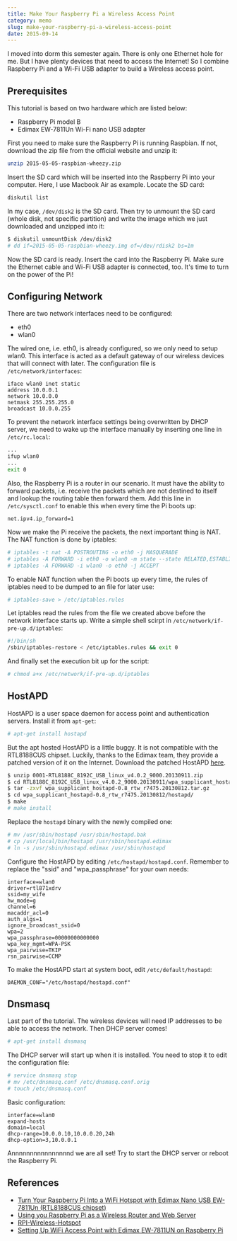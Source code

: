 ```yaml
---
title: Make Your Raspberry Pi a Wireless Access Point
category: memo
slug: make-your-raspberry-pi-a-wireless-access-point
date: 2015-09-14
---
```

I moved into dorm this semester again. There is only one Ethernet hole
for me. But I have plenty devices that need to access the Internet! So I
combine Raspberry Pi and a Wi-Fi USB adapter to build a Wireless access
point.

## Prerequisites

This tutorial is based on two hardware which are listed below:

-  Raspberry Pi model B
-  Edimax EW-7811Un Wi-Fi nano USB adapter

First you need to make sure the Raspberry Pi is running Raspbian. If not,
download the zip file from the official website and unzip it:

```bash
unzip 2015-05-05-raspbian-wheezy.zip
```

Insert the SD card which will be inserted into the Raspberry Pi into your
computer. Here, I use Macbook Air as example. Locate the SD card:

```bash
diskutil list
```

In my case, `/dev/disk2` is the SD card. Then try to unmount the SD card
(whole disk, not specific partition) and write the image which we just
downloaded and unzipped into it:

```bash
$ diskutil unmountDisk /dev/disk2
# dd if=2015-05-05-raspbian-wheezy.img of=/dev/rdisk2 bs=1m
```

Now the SD card is ready. Insert the card into the Raspberry Pi. Make sure the
Ethernet cable and Wi-Fi USB adapter is connected, too. It's time to turn on
the power of the Pi!

## Configuring Network

There are two network interfaces need to be configured:

-  eth0
-  wlan0

The wired one, i.e. eth0, is already configured, so we only need to setup
wlan0. This interface is acted as a default gateway of our wireless devices
that will connect with later. The configuration file is
`/etc/network/interfaces`:

```text
iface wlan0 inet static
address 10.0.0.1
network 10.0.0.0
netmask 255.255.255.0
broadcast 10.0.0.255
```

To prevent the network interface settings being overwritten by DHCP server, we
need to wake up the interface manually by inserting one line in
`/etc/rc.local`:

```bash
...
ifup wlan0
...
exit 0
```

Also, the Raspberry Pi is a router in our scenario. It must have the ability to
forward packets, i.e. receive the packets which are not destined to itself and
lookup the routing table then forward them. Add this line in
`/etc/sysctl.conf` to enable this when every time the Pi boots up:

```text
net.ipv4.ip_forward=1
```

Now we make the Pi receive the packets, the next important thing is NAT. The
NAT function is done by iptables:

```bash
# iptables -t nat -A POSTROUTING -o eth0 -j MASQUERADE
# iptables -A FORWARD -i eth0 -o wlan0 -m state --state RELATED,ESTABLISHED -j ACCEPT
# iptables -A FORWARD -i wlan0 -o eth0 -j ACCEPT
```

To enable NAT function when the Pi boots up every time, the rules of iptables
need to be dumped to an file for later use:

```bash
# iptables-save > /etc/iptables.rules
```

Let iptables read the rules from the file we created above before the network
interface starts up. Write a simple shell scirpt in
`/etc/network/if-pre-up.d/iptables`:

```bash
#!/bin/sh
/sbin/iptables-restore < /etc/iptables.rules && exit 0
```

And finally set the execution bit up for the script:

```bash
# chmod a+x /etc/network/if-pre-up.d/iptables
```

## HostAPD

HostAPD is a user space daemon for access point and authentication servers.
Install it from `apt-get`:

```bash
# apt-get install hostapd
```

But the apt hosted HostAPD is a little buggy. It is not compatible with the
RTL8188CUS chipset. Luckily, thanks to the Edimax team, they provide a patched
version of it on the Internet. Download the patched HostAPD [here][5].

```bash
$ unzip 0001-RTL8188C_8192C_USB_linux_v4.0.2_9000.20130911.zip
$ cd RTL8188C_8192C_USB_linux_v4.0.2_9000.20130911/wpa_supplicant_hostapd/
$ tar -zxvf wpa_supplicant_hostapd-0.8_rtw_r7475.20130812.tar.gz
$ cd wpa_supplicant_hostapd-0.8_rtw_r7475.20130812/hostapd/
$ make
# make install
```

Replace the `hostapd` binary with the newly compiled one:

```bash
# mv /usr/sbin/hostapd /usr/sbin/hostapd.bak
# cp /usr/local/bin/hostapd /usr/sbin/hostapd.edimax
# ln -s /usr/sbin/hostapd.edimax /usr/sbin/hostapd
```

Configure the HostAPD by editing `/etc/hostapd/hostapd.conf`. Remember to
replace the "ssid" and "wpa_passphrase" for your own needs:

```text
interface=wlan0
driver=rtl871xdrv
ssid=my_wife
hw_mode=g
channel=6
macaddr_acl=0
auth_algs=1
ignore_broadcast_ssid=0
wpa=2
wpa_passphrase=00000000000000
wpa_key_mgmt=WPA-PSK
wpa_pairwise=TKIP
rsn_pairwise=CCMP
```

To make the HostAPD start at system boot, edit `/etc/default/hostapd`:

```text
DAEMON_CONF="/etc/hostapd/hostapd.conf"
```

## Dnsmasq

Last part of the tutorial. The wireless devices will need IP addresses to be
able to access the network. Then DHCP server comes!

```bash
# apt-get install dnsmasq
```

The DHCP server will start up when it is installed. You need to stop it to edit
the configuration file:

```bash
# service dnsmasq stop
# mv /etc/dnsmasq.conf /etc/dnsmasq.conf.orig
# touch /etc/dnsmasq.conf
```

Basic configuration:

```text
interface=wlan0
expand-hosts
domain=local
dhcp-range=10.0.0.10,10.0.0.20,24h
dhcp-option=3,10.0.0.1
```

Annnnnnnnnnnnnnnnd we are all set! Try to start the DHCP server or reboot the
Raspberry Pi.

## References

-  [Turn Your Raspberry Pi Into a WiFi Hotspot with Edimax Nano USB EW-7811Un
   (RTL8188CUS chipset)][1]
-  [Using you Raspberry Pi as a Wireless Router and Web Server][2]
-  [RPI-Wireless-Hotspot][3]
-  [Setting Up WiFi Access Point with Edimax EW-7811UN on Raspberry Pi][4]

[1]: http://www.daveconroy.com/turn-your-raspberry-pi-into-a-wifi-hotspot-with-edimax-nano-usb-ew-7811un-rtl8188cus-chipset/
[2]: http://www.daveconroy.com/using-your-raspberry-pi-as-a-wireless-router-and-web-server/
[3]: http://elinux.org/RPI-Wireless-Hotspot
[4]: https://ariandy1.wordpress.com/2013/04/07/setting-up-wifi-access-point-with-edimax-ew-7811un-on-raspberry-pi/
[5]: http://www.realtek.com.tw/downloads/downloadsView.aspx?Langid=1&PNid=21&PFid=48&Level=5&Conn=4&DownTypeID=3&GetDown=false
